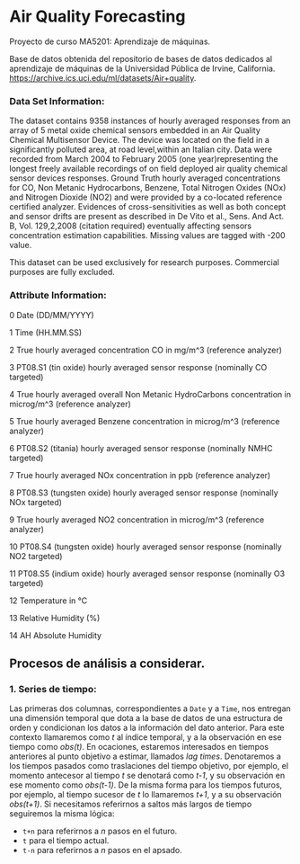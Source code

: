# Air Quality Forecasting
Proyecto de curso MA5201: Aprendizaje de máquinas.

Base de datos obtenida del repositorio de bases de datos dedicados al aprendizaje de máquinas de la Universidad Pública de Irvine, California. https://archive.ics.uci.edu/ml/datasets/Air+quality.

### Data Set Information:

The dataset contains 9358 instances of hourly averaged responses from an array of 5 metal oxide chemical sensors embedded in an Air Quality Chemical Multisensor Device. The device was located on the field in a significantly polluted area, at road level,within an Italian city. Data were recorded from March 2004 to February 2005 (one year)representing the longest freely available recordings of on field deployed air quality chemical sensor devices responses. Ground Truth hourly averaged concentrations for CO, Non Metanic Hydrocarbons, Benzene, Total Nitrogen Oxides (NOx) and Nitrogen Dioxide (NO2) and were provided by a co-located reference certified analyzer. Evidences of cross-sensitivities as well as both concept and sensor drifts are present as described in De Vito et al., Sens. And Act. B, Vol. 129,2,2008 (citation required) eventually affecting sensors concentration estimation capabilities. Missing values are tagged with -200 value.

This dataset can be used exclusively for research purposes. Commercial purposes are fully excluded.

### Attribute Information:

0 Date (DD/MM/YYYY)

1 Time (HH.MM.SS)

2 True hourly averaged concentration CO in mg/m^3 (reference analyzer)

3 PT08.S1 (tin oxide) hourly averaged sensor response (nominally CO targeted)

4 True hourly averaged overall Non Metanic HydroCarbons concentration in microg/m^3 (reference analyzer)

5 True hourly averaged Benzene concentration in microg/m^3 (reference analyzer)

6 PT08.S2 (titania) hourly averaged sensor response (nominally NMHC targeted)

7 True hourly averaged NOx concentration in ppb (reference analyzer)

8 PT08.S3 (tungsten oxide) hourly averaged sensor response (nominally NOx targeted)

9 True hourly averaged NO2 concentration in microg/m^3 (reference analyzer)

10 PT08.S4 (tungsten oxide) hourly averaged sensor response (nominally NO2 targeted)

11 PT08.S5 (indium oxide) hourly averaged sensor response (nominally O3 targeted)

12 Temperature in °C

13 Relative Humidity (%)

14 AH Absolute Humidity

## Procesos de análisis a considerar.
### 1. Series de tiempo:
Las primeras dos columnas, correspondientes a `Date` y a `Time`, nos entregan una dimensión temporal que dota a la base de datos de una estructura de orden y condicionan los datos a la información del dato anterior. Para este contexto llamaremos como _t_ al índice temporal, y a la observación en ese tiempo como _obs(t)_. En ocaciones, estaremos interesados en tiempos anteriores al punto objetivo a estimar, llamados _lag times_. Denotaremos a los tiempos pasados como traslaciones del tiempo objetivo, por ejemplo, el momento antecesor al tiempo _t_ se denotará como _t-1_, y su observación en ese momento como _obs(t-1)_. De la misma forma para los tiempos futuros, por ejemplo, al tiempo sucesor de _t_ lo llamaremos _t+1_, y a su observación _obs(t+1)_. Si necesitamos referirnos a saltos más largos de tiempo seguiremos la misma lógica:
  - `t+n` para referirnos a _n_ pasos en el futuro.
  - `t` para el tiempo actual.
  - `t-n` para referirnos a _n_ pasos en el apsado.

